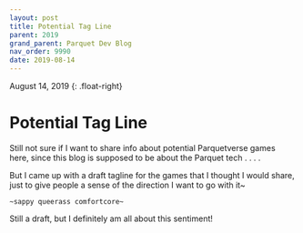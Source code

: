 ```yaml
---
layout: post
title: Potential Tag Line
parent: 2019
grand_parent: Parquet Dev Blog
nav_order: 9990
date: 2019-08-14
---
```

August 14, 2019
{: .float-right}

# Potential Tag Line

Still not sure if I want to share info about potential Parquetverse games here, since this blog is supposed to be about the Parquet tech . . . .

But I came up with a draft tagline for the games that I thought I would share, just to give people a sense of the direction I want to go with it~

    ~sappy queerass comfortcore~

Still a draft, but I definitely am all about this sentiment!
